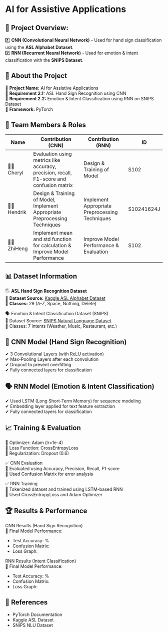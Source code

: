 # AI for Assistive Applications

## 📌 Project Overview:
1️⃣ **CNN (Convolutional Neural Network)** - Used for hand sign classification using the **ASL Alphabet Dataset**.  
2️⃣ **RNN (Recurrent Neural Network)** - Used for emotion & intent classification with the **SNIPS Dataset**.  

## 🔹 About the Project  
🔹 **Project Name:** AI for Assistive Applications  
🔹 **Requirement 2.1:** ASL Hand Sign Recognition using CNN  
🔹 **Requirement 2.2:** Emotion & Intent Classification using RNN on SNIPS Dataset  
🔹 **Framework:** PyTorch  

## 👥 Team Members & Roles  
| Name  | Contribution (CNN) | Contribution (RNN) | ID |  
|---|-----|-----|----|  
| 🧑‍💻 Cheryl | Evaluation using metrics like accuracy, precision, recall, F1-score and confusion matrix | Design & Training of Model | S102 |  
| 🧑‍💻 Hendrik | Design & Training of Model, Implement Appropriate Preprocessing Techniques | Implement Appropriate Preprocessing Techniques | S10241624J |  
| 🧑‍💻 ZhiHeng | Implement mean and std function for calculation & Improve Model Performance | Improve Model Performance & Evaluation | S102 |  

## 📊 Dataset Information  
🖐 **ASL Hand Sign Recognition Dataset**  
📌 **Dataset Source:** [Kaggle ASL Alphabet Dataset](https://www.kaggle.com/datasets/grassknoted/asl-alphabet)  
📌 **Classes:** 29 (A-Z, Space, Nothing, Delete)  

🗣 Emotion & Intent Classification Dataset (SNIPS)  
📌 Dataset Source: [SNIPS Natural Language Dataset](https://github.com/sonos/nlu-benchmark)    
📌 Classes: 7 intents (Weather, Music, Restaurant, etc.)  

## 🧠 CNN Model (Hand Sign Recognition)  
✔ 3 Convolutional Layers (with ReLU activation)  
✔ Max-Pooling Layers after each convolution  
✔ Dropout to prevent overfitting  
✔ Fully connected layers for classification  

## 🗣 RNN Model (Emotion & Intent Classification)  
✔ Used LSTM (Long Short-Term Memory) for sequence modeling  
✔ Embedding layer applied for text feature extraction  
✔ Fully connected layers for classification  

## 📈 Training & Evaluation  
📌 Optimizer: Adam (lr=1e-4)  
📌 Loss Function: CrossEntropyLoss  
📌 Regularization: Dropout (0.6)  

✅ CNN Evaluation  
📌 Evaluated using Accuracy, Precision, Recall, F1-score  
📌 Used Confusion Matrix for error analysis  

✅ RNN Training  
📌 Tokenized dataset and trained using LSTM-based RNN  
📌 Used CrossEntropyLoss and Adam Optimizer  

## 🏆 Results & Performance  
CNN Results (Hand Sign Recognition)  
📌 Final Model Performance:  
- Test Accuracy: %  
- Confusion Matrix:  
- Loss Graph:

RNN Results (Intent Classification)  
📌 Final Model Performance:  
- Test Accuracy: %  
- Confusion Matrix:  
- Loss Graph:  


## 🔗 References  
- PyTorch Documentation  
- Kaggle ASL Dataset  
- SNIPS NLU Dataset  
